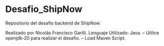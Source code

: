 # Desafio_ShipNow
Repositorio del desafio backend de ShipNow.

Realizado por Nicolás Francisco Garilli.
Lenguaje Utilizado: Java.
– Utilice openjdk-20 para realizar el desafío.
– Load Maven Script.

